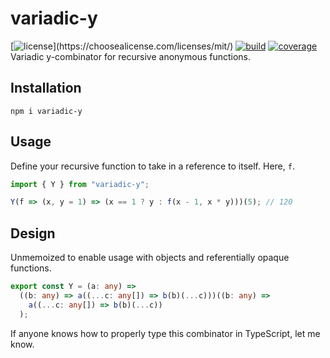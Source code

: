 # variadic-y

[![license](https://img.shields.io/github/license/poteat/variadic-y.svg?)](https://choosealicense.com/licenses/mit/)
[![build](https://travis-ci.org/poteat/variadic-y.svg?branch=master)](https://travis-ci.org/poteat/variadic-y)
[![coverage](https://img.shields.io/codecov/c/github/poteat/variadic-y.svg)](https://codecov.io/gh/poteat/variadic-y)
Variadic y-combinator for recursive anonymous functions.

## Installation

```shell
npm i variadic-y
```

## Usage

Define your recursive function to take in a reference to itself. Here, `f`.

```ts
import { Y } from "variadic-y";

Y(f => (x, y = 1) => (x == 1 ? y : f(x - 1, x * y)))(5); // 120
```

## Design

Unmemoized to enable usage with objects and referentially opaque functions.

```ts
export const Y = (a: any) =>
  ((b: any) => a((...c: any[]) => b(b)(...c)))((b: any) =>
    a((...c: any[]) => b(b)(...c))
  );
```

If anyone knows how to properly type this combinator in TypeScript, let me know.

